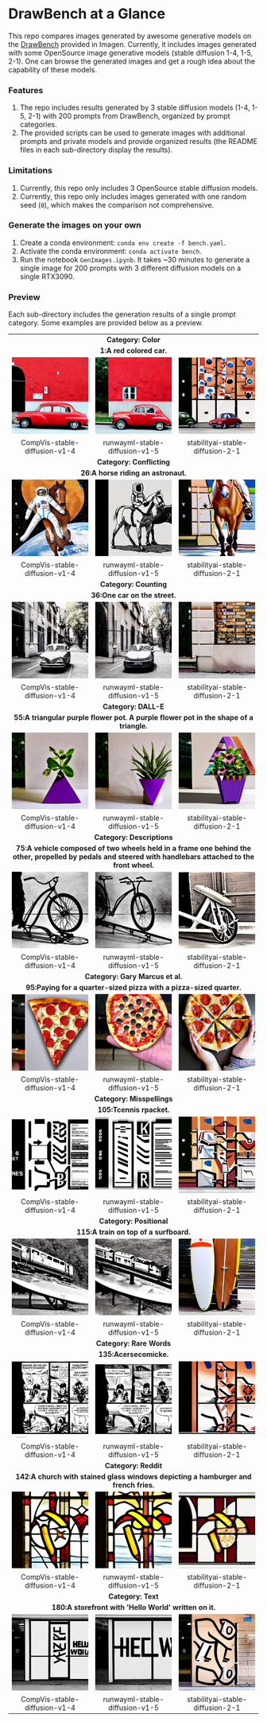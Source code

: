 # DrawBench at a Glance

This repo compares images generated by awesome generative models on the [DrawBench](https://docs.google.com/spreadsheets/d/1y7nAbmR4FREi6npB1u-Bo3GFdwdOPYJc617rBOxIRHY/edit#gid=0) provided in Imagen. Currently, it includes images generated with some OpenSource image generative models (stable diffusion 1-4, 1-5, 2-1). One can browse the generated images and get a rough idea about the capability of these models. 

### Features
1. The repo includes results generated by 3 stable diffusion models (1-4, 1-5, 2-1) with 200 prompts from DrawBench, organized by prompt categories. 
2. The provided scripts can be used to generate images with additional prompts and private models and provide organized results (the README files in each sub-directory display the results). 

### Limitations
1. Currently, this repo only includes 3 OpenSource stable diffusion models.
2. Currently, this repo only includes images generated with one random seed (`0`), which makes the comparison not comprehensive.

### Generate the images on your own
1. Create a conda environment: `conda env create -f bench.yaml`.
2. Activate the conda environment: `conda activate bench`.
3. Run the notebook `GenImages.ipynb`. It takes ~30 minutes to generate a single image for 200 prompts with 3 different diffusion models on a single RTX3090.

### Preview

Each sub-directory includes the generation results of a single prompt category. Some examples are provided below as a preview.

<table class="center">
    <tr><td style="text-align:center;", colspan="3"><b>Category: Color</b></td></tr>
	<tr><td style="text-align:center;", colspan="3"><b>1:A red colored car.</b></td></tr>
	<tr>
		<td><img src="Colors/1/CompVis-stable-diffusion-v1-4_seed_0.jpg"></td>
		<td><img src="Colors/1/runwayml-stable-diffusion-v1-5_seed_0.jpg"></td>
		<td><img src="Colors/1/stabilityai-stable-diffusion-2-1_seed_0.jpg"></td>
	</tr><tr>
		<td width=33% style="text-align:center;">CompVis-stable-diffusion-v1-4</td>
		<td width=33% style="text-align:center;">runwayml-stable-diffusion-v1-5</td>
		<td width=33% style="text-align:center;">stabilityai-stable-diffusion-2-1</td>
	</tr>
    <tr><td style="text-align:center;", colspan="3"><b>Category: Conflicting</b></td></tr>
    <tr><td style="text-align:center;", colspan="3"><b>26:A horse riding an astronaut.</b></td></tr>
	<tr>
		<td><img src="Conflicting/26/CompVis-stable-diffusion-v1-4_seed_0.jpg"></td>
		<td><img src="Conflicting/26/runwayml-stable-diffusion-v1-5_seed_0.jpg"></td>
		<td><img src="Conflicting/26/stabilityai-stable-diffusion-2-1_seed_0.jpg"></td>
	</tr><tr>
		<td width=33% style="text-align:center;">CompVis-stable-diffusion-v1-4</td>
		<td width=33% style="text-align:center;">runwayml-stable-diffusion-v1-5</td>
		<td width=33% style="text-align:center;">stabilityai-stable-diffusion-2-1</td>
	</tr>
    <tr><td style="text-align:center;", colspan="3"><b>Category: Counting</b></td></tr>
    <tr><td style="text-align:center;", colspan="3"><b>36:One car on the street.</b></td></tr>
	<tr>
		<td><img src="Counting/36/CompVis-stable-diffusion-v1-4_seed_0.jpg"></td>
		<td><img src="Counting/36/runwayml-stable-diffusion-v1-5_seed_0.jpg"></td>
		<td><img src="Counting/36/stabilityai-stable-diffusion-2-1_seed_0.jpg"></td>
	</tr><tr>
		<td width=33% style="text-align:center;">CompVis-stable-diffusion-v1-4</td>
		<td width=33% style="text-align:center;">runwayml-stable-diffusion-v1-5</td>
		<td width=33% style="text-align:center;">stabilityai-stable-diffusion-2-1</td>
	</tr>
    <tr><td style="text-align:center;", colspan="3"><b>Category: DALL-E</b></td></tr>
    <tr><td style="text-align:center;", colspan="3"><b>55:A triangular purple flower pot. A purple flower pot in the shape of a triangle.</b></td></tr>
	<tr>
		<td><img src="DALL-E/55/CompVis-stable-diffusion-v1-4_seed_0.jpg"></td>
		<td><img src="DALL-E/55/runwayml-stable-diffusion-v1-5_seed_0.jpg"></td>
		<td><img src="DALL-E/55/stabilityai-stable-diffusion-2-1_seed_0.jpg"></td>
	</tr><tr>
		<td width=33% style="text-align:center;">CompVis-stable-diffusion-v1-4</td>
		<td width=33% style="text-align:center;">runwayml-stable-diffusion-v1-5</td>
		<td width=33% style="text-align:center;">stabilityai-stable-diffusion-2-1</td>
	</tr>
    <tr><td style="text-align:center;", colspan="3"><b>Category: Descriptions</b></td></tr>
    <tr><td style="text-align:center;", colspan="3"><b>75:A vehicle composed of two wheels held in a frame one behind the other, propelled by pedals and steered with handlebars attached to the front wheel.</b></td></tr>
	<tr>
		<td><img src="Descriptions/75/CompVis-stable-diffusion-v1-4_seed_0.jpg"></td>
		<td><img src="Descriptions/75/runwayml-stable-diffusion-v1-5_seed_0.jpg"></td>
		<td><img src="Descriptions/75/stabilityai-stable-diffusion-2-1_seed_0.jpg"></td>
	</tr><tr>
		<td width=33% style="text-align:center;">CompVis-stable-diffusion-v1-4</td>
		<td width=33% style="text-align:center;">runwayml-stable-diffusion-v1-5</td>
		<td width=33% style="text-align:center;">stabilityai-stable-diffusion-2-1</td>
	</tr>
    <tr><td style="text-align:center;", colspan="3"><b>Category: Gary Marcus et al.</b></td></tr>
    <tr><td style="text-align:center;", colspan="3"><b>95:Paying for a quarter-sized pizza with a pizza-sized quarter.</b></td></tr>
	<tr>
		<td><img src="Gary Marcus et al_/95/CompVis-stable-diffusion-v1-4_seed_0.jpg"></td>
		<td><img src="Gary Marcus et al_/95/runwayml-stable-diffusion-v1-5_seed_0.jpg"></td>
		<td><img src="Gary Marcus et al_/95/stabilityai-stable-diffusion-2-1_seed_0.jpg"></td>
	</tr><tr>
		<td width=33% style="text-align:center;">CompVis-stable-diffusion-v1-4</td>
		<td width=33% style="text-align:center;">runwayml-stable-diffusion-v1-5</td>
		<td width=33% style="text-align:center;">stabilityai-stable-diffusion-2-1</td>
	</tr>
    <tr><td style="text-align:center;", colspan="3"><b>Category: Misspellings</b></td></tr>
    <tr><td style="text-align:center;", colspan="3"><b>105:Tcennis rpacket.</b></td></tr>
	<tr>
		<td><img src="Misspellings/105/CompVis-stable-diffusion-v1-4_seed_0.jpg"></td>
		<td><img src="Misspellings/105/runwayml-stable-diffusion-v1-5_seed_0.jpg"></td>
		<td><img src="Misspellings/105/stabilityai-stable-diffusion-2-1_seed_0.jpg"></td>
	</tr><tr>
		<td width=33% style="text-align:center;">CompVis-stable-diffusion-v1-4</td>
		<td width=33% style="text-align:center;">runwayml-stable-diffusion-v1-5</td>
		<td width=33% style="text-align:center;">stabilityai-stable-diffusion-2-1</td>
	</tr>
    <tr><td style="text-align:center;", colspan="3"><b>Category: Positional</b></td></tr>
    <tr><td style="text-align:center;", colspan="3"><b>115:A train on top of a surfboard.</b></td></tr>
	<tr>
		<td><img src="Positional/115/CompVis-stable-diffusion-v1-4_seed_0.jpg"></td>
		<td><img src="Positional/115/runwayml-stable-diffusion-v1-5_seed_0.jpg"></td>
		<td><img src="Positional/115/stabilityai-stable-diffusion-2-1_seed_0.jpg"></td>
	</tr><tr>
		<td width=33% style="text-align:center;">CompVis-stable-diffusion-v1-4</td>
		<td width=33% style="text-align:center;">runwayml-stable-diffusion-v1-5</td>
		<td width=33% style="text-align:center;">stabilityai-stable-diffusion-2-1</td>
	</tr>
    <tr><td style="text-align:center;", colspan="3"><b>Category: Rare Words</b></td></tr>
    <tr><td style="text-align:center;", colspan="3"><b>135:Acersecomicke.</b></td></tr>
	<tr>
		<td><img src="Rare Words/135/CompVis-stable-diffusion-v1-4_seed_0.jpg"></td>
		<td><img src="Rare Words/135/runwayml-stable-diffusion-v1-5_seed_0.jpg"></td>
		<td><img src="Rare Words/135/stabilityai-stable-diffusion-2-1_seed_0.jpg"></td>
	</tr><tr>
		<td width=33% style="text-align:center;">CompVis-stable-diffusion-v1-4</td>
		<td width=33% style="text-align:center;">runwayml-stable-diffusion-v1-5</td>
		<td width=33% style="text-align:center;">stabilityai-stable-diffusion-2-1</td>
	</tr>
    <tr><td style="text-align:center;", colspan="3"><b>Category: Reddit</b></td></tr>
    <tr><td style="text-align:center;", colspan="3"><b>142:A church with stained glass windows depicting a hamburger and french fries.</b></td></tr>
	<tr>
		<td><img src="Reddit/142/CompVis-stable-diffusion-v1-4_seed_0.jpg"></td>
		<td><img src="Reddit/142/runwayml-stable-diffusion-v1-5_seed_0.jpg"></td>
		<td><img src="Reddit/142/stabilityai-stable-diffusion-2-1_seed_0.jpg"></td>
	</tr><tr>
		<td width=33% style="text-align:center;">CompVis-stable-diffusion-v1-4</td>
		<td width=33% style="text-align:center;">runwayml-stable-diffusion-v1-5</td>
		<td width=33% style="text-align:center;">stabilityai-stable-diffusion-2-1</td>
	</tr>
    <tr><td style="text-align:center;", colspan="3"><b>Category: Text</b></td></tr>
    <tr><td style="text-align:center;", colspan="3"><b>180:A storefront with 'Hello World' written on it.</b></td></tr>
	<tr>
		<td><img src="Text/180/CompVis-stable-diffusion-v1-4_seed_0.jpg"></td>
		<td><img src="Text/180/runwayml-stable-diffusion-v1-5_seed_0.jpg"></td>
		<td><img src="Text/180/stabilityai-stable-diffusion-2-1_seed_0.jpg"></td>
	</tr><tr>
		<td width=33% style="text-align:center;">CompVis-stable-diffusion-v1-4</td>
		<td width=33% style="text-align:center;">runwayml-stable-diffusion-v1-5</td>
		<td width=33% style="text-align:center;">stabilityai-stable-diffusion-2-1</td>
	</tr>
</table>